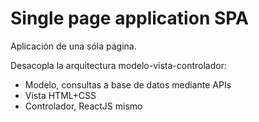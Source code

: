 # Single page application SPA

Aplicación de una sóla página.

Desacopla la arquitectura modelo-vista-controlador:

- Modelo, consultas a base de datos mediante APIs
- Vista HTML+CSS
- Controlador, ReactJS mismo

